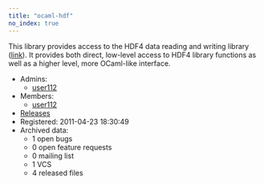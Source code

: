 ```yaml
---
title: "ocaml-hdf"
no_index: true
---
```


This library provides access to the HDF4 data reading and writing library ([link](http://www.hdfgroup.org/)). It
provides both direct, low-level access to HDF4 library functions as well as a higher level, more OCaml-like interface.


* Admins:
  * [user112](/users/user112)
* Members:
  * [user112](/users/user112)
* [Releases](https://download.ocamlcore.org/ocaml-hdf)
* Registered: 2011-04-23 18:30:49
* Archived data:
  * 1 open bugs
  * 0 open feature requests
  * 0 mailing list
  * 1 VCS
  * 4 released files
